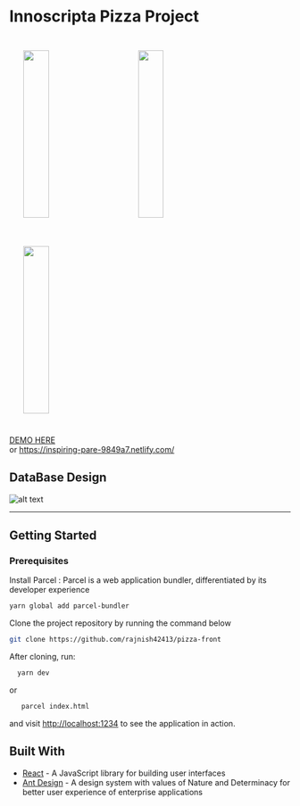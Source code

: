 # Innoscripta Pizza Project
 <div style="width:100%"height="510px" >
  <img src="https://res.cloudinary.com/dh7apsl5o/image/upload/v1571575138/pizza-project/screencapture-localhost-1234-2019-10-20-18_04_33.png" width="30%" height="300px" style="padding:5%">
  <img src="https://res.cloudinary.com/dh7apsl5o/image/upload/v1571575132/pizza-project/screencapture-localhost-1234-pizzas-margherita-classic-2019-10-20-18_04_08.png" width="30%" height="300px" style="padding:5%">
   <img src="https://res.cloudinary.com/dh7apsl5o/image/upload/v1571575131/pizza-project/screencapture-localhost-1234-order-place-2019-10-20-18_05_07.png" width="30%" height="300px" style="padding:5%">
  </div>
  
  <a href="https://inspiring-pare-9849a7.netlify.com/">DEMO HERE</a>  
  or
  https://inspiring-pare-9849a7.netlify.com/


## DataBase Design
  ![alt text](https://res.cloudinary.com/dh7apsl5o/image/upload/v1571078665/Innoscripta-pizza-task_itf5dp.png)


<hr>

## Getting Started

### Prerequisites
  Install Parcel : Parcel is a web application bundler, differentiated by its developer experience
   
```bash
yarn global add parcel-bundler
```

 Clone the project repository by running the command below

```bash
git clone https://github.com/rajnish42413/pizza-front
```

After cloning, run:

```bash
  yarn dev 
```

or

```bash
   parcel index.html 
```

and visit [http://localhost:1234](http://localhost:1234) to see the application in action.

## Built With
* [React](https://reactjs.org) - A JavaScript library for building user interfaces
* [Ant Design](https://ant.design/) - A design system with values of Nature and Determinacy for better user experience of enterprise applications

